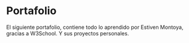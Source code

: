 # Portafolio
El siguiente portafolio, contiene todo lo aprendido por Estiven Montoya, gracias a W3School.
Y sus proyectos personales.
